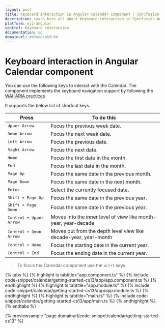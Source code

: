 ```yaml
---
layout: post
title: Keyboard interaction in Angular Calendar component | Syncfusion
description: Learn here all about Keyboard interaction in Syncfusion Angular Calendar component of Syncfusion Essential JS 2 and more.
platform: ej2-angular
control: Keyboard interaction 
documentation: ug
domainurl: ##DomainURL##
---
```


# Keyboard interaction in Angular Calendar component

You can use the following keys to interact with the Calendar.
The component implements the keyboard navigation support by following the [WAI-ARIA practices](http://www.w3.org/WAI/PF/aria-practices)

It supports the below list of shortcut keys.

| **Press** | **To do this** |
| --- | --- |
| <kbd>Upper Arrow</kbd>  | Focus the previous week date. |
| <kbd>Down Arrow</kbd>  | Focus the next week date. |
| <kbd>Left Arrow</kbd>  | Focus the previous date. |
| <kbd>Right Arrow</kbd>  | Focus the next date. |
| <kbd>Home</kbd>  | Focus the first date in the month. |
| <kbd>End</kbd>  | Focus the last date in the month. |
| <kbd>Page Up</kbd>  | Focus the same date in the previous month. |
| <kbd>Page Down</kbd>  | Focus the same date in the next month. |
| <kbd>Enter</kbd>  | Select the currently focused date. |
| <kbd>Shift + Page Up</kbd>  | Focus the same date in the previous year. |
| <kbd>Shift + Page Down</kbd>  | Focus the same date in the previous year. |
| <kbd>Control + Upper Arrow</kbd>  | Moves into the inner level of view like month-year, year-decade |
| <kbd>Control + Down Arrow</kbd>  | Moves out from the depth level view like decade-year, year-month |
| <kbd>Control + Home</kbd>  | Focus the starting date in the current year. |
| <kbd>Control + End</kbd>  | Focus the ending date in the current year. |

> To focus the Calendar component use the `alt+t` keys.

{% tabs %}
{% highlight ts tabtitle="app.component.ts" %}
{% include code-snippet/calendar/getting-started-cs13/app/app.component.ts %}
{% endhighlight %}
{% highlight ts tabtitle="app.module.ts" %}
{% include code-snippet/calendar/getting-started-cs13/app/app.module.ts %}
{% endhighlight %}
{% highlight ts tabtitle="main.ts" %}
{% include code-snippet/calendar/getting-started-cs13/app/main.ts %}
{% endhighlight %}
{% endtabs %}
  
{% previewsample "page.domainurl/code-snippet/calendar/getting-started-cs13" %}